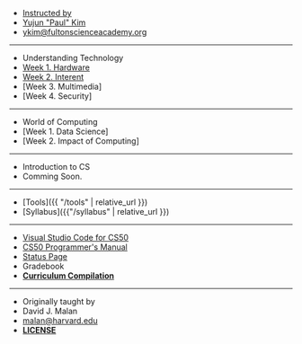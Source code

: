 
* [Instructed by](#)
* [Yujun "Paul" Kim](https://paulkim.me)
* [ykim@fultonscienceacademy.org](mailto:ykim@fultonscienceacademy.org)

***

* Understanding Technology
* [Week 1. Hardware](../curriculum/understanding_technology/hardware/)
* [Week 2. Interent](../curriculum/understanding_technology/internet)
* [Week 3. Multimedia]
* [Week 4. Security]

***

* World of Computing
* [Week 1. Data Science]
* [Week 2. Impact of Computing]

***

* Introduction to CS
* Comming Soon.

***

* [Tools]({{ "/tools" | relative_url }})
* [Syllabus]({{"/syllabus" | relative_url }})

***

* [Visual Studio Code for CS50](https://code.cs50.io/)
* [CS50 Programmer's Manual](https://man.cs50.io/)
* [Status Page](https://cs50.statuspage.io/)
* Gradebook
* [**Curriculum Compilation**](../curriculum/)

***

* Originally taught by
* David J. Malan
* malan@harvard.edu
* [**LICENSE**](https://cs50.harvard.edu/x/2023/license/)
